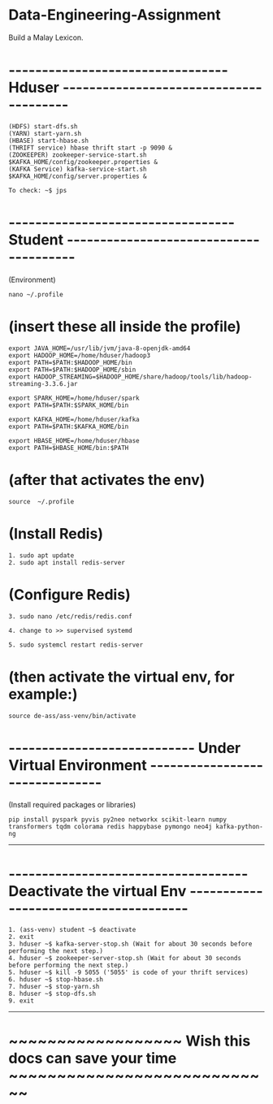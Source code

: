 # Data-Engineering-Assignment
Build a Malay Lexicon.

# ---------------------------------  Hduser ---------------------------------------

	(HDFS) start-dfs.sh
	(YARN) start-yarn.sh
	(HBASE) start-hbase.sh
	(THRIFT service) hbase thrift start -p 9090 &
	(ZOOKEEPER) zookeeper-service-start.sh $KAFKA_HOME/config/zookeeper.properties &
	(KAFKA Service) kafka-service-start.sh $KAFKA_HOME/config/server.properties &

	To check: ~$ jps

# ---------------------------------- Student ---------------------------------------
(Environment) 

	nano ~/.profile

# (insert these all inside the profile)

>>>>>>>>

	export JAVA_HOME=/usr/lib/jvm/java-8-openjdk-amd64
	export HADOOP_HOME=/home/hduser/hadoop3
	export PATH=$PATH:$HADOOP_HOME/bin
	export PATH=$PATH:$HADOOP_HOME/sbin
	export HADOOP_STREAMING=$HADOOP_HOME/share/hadoop/tools/lib/hadoop-streaming-3.3.6.jar

	export SPARK_HOME=/home/hduser/spark
	export PATH=$PATH:$SPARK_HOME/bin

	export KAFKA_HOME=/home/hduser/kafka
	export PATH=$PATH:$KAFKA_HOME/bin

	export HBASE_HOME=/home/hduser/hbase                    
	export PATH=$HBASE_HOME/bin:$PATH

				                        
# (after that activates the env)
	source 	~/.profile

# (Install Redis)
	1. sudo apt update
	2. sudo apt install redis-server

# (Configure Redis)
	3. sudo nano /etc/redis/redis.conf
	
	4. change to >> supervised systemd
	
	5. sudo systemcl restart redis-server

# (then activate the virtual env, for example:) 
	source de-ass/ass-venv/bin/activate  

# ---------------------------- Under Virtual Environment -------------------------------
(Install required packages or libraries)

	pip install pyspark pyvis py2neo networkx scikit-learn numpy transformers tqdm colorama redis happybase pymongo neo4j kafka-python-ng 

--------------------------------------------------------------------------------------

# ------------------------------------Deactivate the virtual Env --------------------------------------
	1. (ass-venv) student ~$ deactivate
	2. exit
	3. hduser ~$ kafka-server-stop.sh (Wait for about 30 seconds before performing the next step.)
	4. hduser ~$ zookeeper-server-stop.sh (Wait for about 30 seconds before performing the next step.)
	5. hduser ~$ kill -9 5055 ('5055' is code of your thrift services)
	6. hduser ~$ stop-hbase.sh
	7. hduser ~$ stop-yarn.sh
	8. hduser ~$ stop-dfs.sh
	9. exit
------------------------------------------------------------------------------------------------------


#                                            ~~~~~~~~~~~~~~~~~~ Wish this docs can save your time ~~~~~~~~~~~~~~~~~~~~~~~~~~~~

